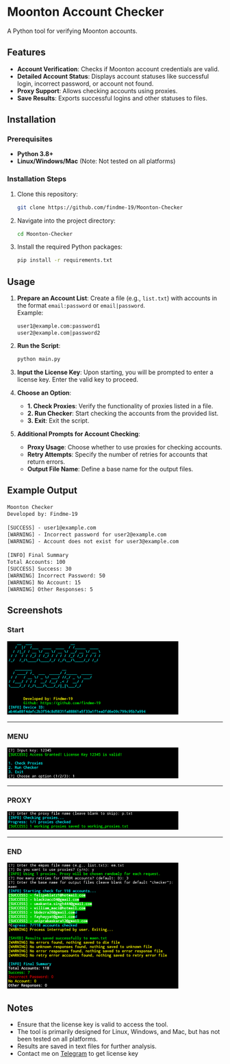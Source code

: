 # Moonton Account Checker

A Python tool for verifying Moonton accounts.

## Features

- **Account Verification**: Checks if Moonton account credentials are valid.
- **Detailed Account Status**: Displays account statuses like successful login, incorrect password, or account not found.
- **Proxy Support**: Allows checking accounts using proxies.
- **Save Results**: Exports successful logins and other statuses to files.

## Installation

### Prerequisites
- **Python 3.8+**
- **Linux/Windows/Mac** (Note: Not tested on all platforms)

### Installation Steps
1. Clone this repository:
   ```bash
   git clone https://github.com/findme-19/Moonton-Checker
   ```
2. Navigate into the project directory:
   ```bash
   cd Moonton-Checker
   ```
3. Install the required Python packages:
   ```bash
   pip install -r requirements.txt
   ```

## Usage

1. **Prepare an Account List**: Create a file (e.g., `list.txt`) with accounts in the format `email:password` or `email|password`.  
   Example:
   ```
   user1@example.com:password1
   user2@example.com|password2
   ```

2. **Run the Script**:
   ```bash
   python main.py
   ```

3. **Input the License Key**: Upon starting, you will be prompted to enter a license key. Enter the valid key to proceed.

4. **Choose an Option**:
   - **1. Check Proxies**: Verify the functionality of proxies listed in a file.
   - **2. Run Checker**: Start checking the accounts from the provided list.
   - **3. Exit**: Exit the script.

5. **Additional Prompts for Account Checking**:
   - **Proxy Usage**: Choose whether to use proxies for checking accounts.
   - **Retry Attempts**: Specify the number of retries for accounts that return errors.
   - **Output File Name**: Define a base name for the output files.

## Example Output

```plaintext
Moonton Checker
Developed by: Findme-19

[SUCCESS] - user1@example.com
[WARNING] - Incorrect password for user2@example.com
[WARNING] - Account does not exist for user3@example.com

[INFO] Final Summary
Total Accounts: 100
[SUCCESS] Success: 30
[WARNING] Incorrect Password: 50
[WARNING] No Account: 15
[WARNING] Other Responses: 5
```

## Screenshots

### Start
<img src="preview/START.png" alt="Start Menu" width="400" />

---

### MENU
<img src="preview/MENU.png" alt="Checking" width="400" />

---

### PROXY
<img src="preview/PROXY.png" alt="proxy" width="400" />

---
### END
<img src="preview/END.png" alt="Output" width="400" />

## Notes
- Ensure that the license key is valid to access the tool.
- The tool is primarily designed for Linux, Windows, and Mac, but has not been tested on all platforms.
- Results are saved in text files for further analysis.
- Contact me on [Telegram](https://t.me/yangbenerwoy) to get license key
